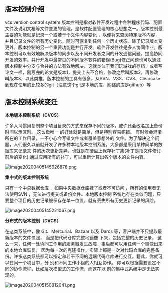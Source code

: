 ## 版本控制介绍

vcs version control system 版本控制是指对软件开发过程中各种程序代码、配置文件及说明文档等文件变更的管理，是软件配置管理的核心思想之一。版本控制最主要的功能就是记录一个或若干个文件内容变化 ，以便将来查阅特定版本内容，并且记录文件的所有历史变化，随时可恢复到任何一个历史状态。除了记录版本变更外，版本控制的另一个重要功能是并行开发。软件开发往往是多人协同作业，版本控制可以有效地解决版本的同步以及不同开发者之间的开发通信问题，提高协同开发的效率。并行开发中最常见的不同版本软件的错误(Bug)修正问题也可以通过版本控制中分支与合并的方法有效地解决。这就类似于我们玩游戏的存档，或者写论文一样，刚写完的论文是版本1，提交上去不合格，修改之后叫版本2，再修改叫版本3，以此类推，版本控制的工具有很多，从SVN、VSS、CVS、Clearcase到现在使用的比较多的git（注意这个git是本地的库，网络的库是github）等

## 版本控制系统变迁

**本地版本控制系统（CVCS）**

许多人习惯用复制整个项目目录的方式来保存不同的版本，或许还会改名加上备份时间以示区别。 这么做唯一 的好处就是简单，但是特别容易犯错。 有时候会混淆所在的工作目录，一不小心会写错文件或者覆盖意想外的 文件。为了解决这个问题，人们很久以前就开发了许多种本地版本控制系统，大多都是采用某种简单的数据库来记录文 件的历次更新差异。也就是在硬盘上保存补丁集(补丁是指文件修订前后的变化);通过应用所有的补丁，可以重新计算出各个版本的文件内容。

![image20200405145626878.png](https://www.zutuanxue.com:8000/static/media/images/2020/10/20/1603165843979.png)

**集中式的版本控制系统**

只有一个中央数据仓库 ，如果中央数据仓库挂了或者不可访问 ，所有的使用者无法使用SVN ，无法进行提交或备份文件。本地版本控制 系统也存在类似问题，只要整个项目的历史记录被保存在单一位置，就有丢失所有历史更新记录的风险。

![image20200405145221067.png](https://www.zutuanxue.com:8000/static/media/images/2020/10/20/1603165860342.png)

**分布式的版本控制（DVCS）**

在这类系统中，像 Git、Mercurial、Bazaar 以及 Darcs 等，客户端并不只提取最新版本的文件快照， 而是把代码仓库完整地镜像 下来，包括完整的历史记录。 这么一来，任何一处协同工作用的服务器发生故障，事后都可以用任何一个镜像出来的本地仓库恢复。 因为每一次的克隆操作，实际上都是一次对代码仓库的完整备份。许多这类系统都可以指定和若干不同的远端代码仓库进行交互。籍此，你就可以在同一个项目中，分 别和不同工作小组的人相互协作。 你可以根据需要设定不同的协作流程，比如层次模型式的工作流，而这在以 前的集中式系统中是无法实现的。

![image20200405150812041.png](https://www.zutuanxue.com:8000/static/media/images/2020/10/20/1603165876244.png)